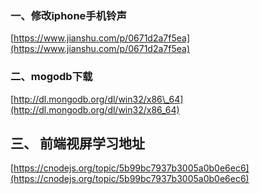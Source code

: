 ### 一、修改iphone手机铃声

[https://www.jianshu.com/p/0671d2a7f5ea](https://www.jianshu.com/p/0671d2a7f5ea)

### 二、mogodb下载

[http://dl.mongodb.org/dl/win32/x86\_64](http://dl.mongodb.org/dl/win32/x86_64)

## 三、 前端视屏学习地址

[https://cnodejs.org/topic/5b99bc7937b3005a0b0e6ec6](https://cnodejs.org/topic/5b99bc7937b3005a0b0e6ec6)




